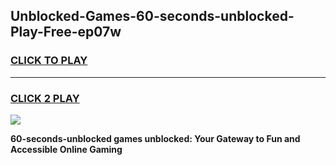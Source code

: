 
## Unblocked-Games-60-seconds-unblocked-Play-Free-ep07w
<h3>
<a href="https://premium76.site?title=60-seconds-unblocked&ref=24M">CLICK TO PLAY</a></h3>
<hr>

<h3>
<a href="https://premium76.site?title=60-seconds-unblocked&ref=24M">CLICK 2 PLAY</a>
  
</h3>

<a href="https://premium76.site?title=60-seconds-unblocked&ref=24M"><img src="https://clearcache.store/games.png"></a>


**60-seconds-unblocked games unblocked: Your Gateway to Fun and Accessible Online Gaming**
